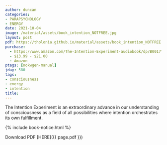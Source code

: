 ```yaml
---
author: duncan
categories:
- PARAPSYCHOLOGY
- ENERGY
date: 2021-10-04
image: /material/assets/book_intention_NOTFREE.jpg
layout: post
pdf: https://tholonia.github.io/material/assets/book_intention_NOTFREE.zip
purchase: 
  - https://www.amazon.com/The-Intention-Experiment-audiobook/dp/B0017TZJJA
  - $13.99 - $21.00
  - Amazon
ptags: [nokwgen-manual]
jday: 580
tags:
- consciousness
- energy
- intention
title: 
---
```


The Intention Experiment is an extraordinary advance in our understanding of consciousness as a field of all possibilities where intention orchestrates its own fulfillment.

 <!--more-->

{% include book-notice.html %}

Download PDF  [HERE]({{ page.pdf }})